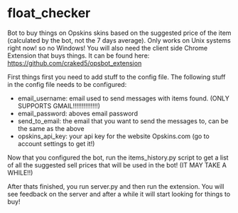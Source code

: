 # float_checker
Bot to buy things on Opskins skins based on the suggested price of the item (calculated by the bot, not the 7 days average).
Only works on Unix systems right now! so no Windows!
You will also need the client side Chrome Extension that buys things.
It can be found here: https://github.com/craked5/opsbot_extension

First things first you need to add stuff to the config file.
The following stuff in the config file needs to be configured:

- email_username: email used to send messages with items found. (ONLY SUPPORTS GMAIL!!!!!!!!!!!!!!)
- email_password: aboves email password
- send_to_email: the email that you want to send the messages to, can be the same as the above
- opskins_api_key: your api key for the website Opskins.com (go to account settings to get it!)

Now that you configured the bot, run the items_history.py script to get a list of all the suggested sell prices that will be used in the bot! (IT MAY TAKE A WHILE!!)

After thats finished, you run server.py and then run the extension. You will see feedback on the server and after a while it will start looking for things to buy!
